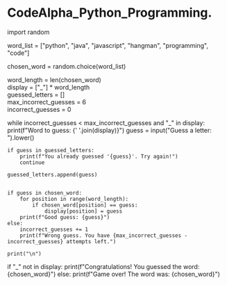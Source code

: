 # CodeAlpha_Python_Programming.
import random

word_list = ["python", "java", "javascript", "hangman", "programming", "code"]

chosen_word = random.choice(word_list)

word_length = len(chosen_word)  
display = ["_"] * word_length  
guessed_letters = []  
max_incorrect_guesses = 6  
incorrect_guesses = 0  

while incorrect_guesses < max_incorrect_guesses and "_" in display:
    print(f"Word to guess: {' '.join(display)}")
    guess = input("Guess a letter: ").lower()  

    
    if guess in guessed_letters:
        print(f"You already guessed '{guess}'. Try again!")
        continue
    
    guessed_letters.append(guess)  
    
    
    if guess in chosen_word:
        for position in range(word_length):
            if chosen_word[position] == guess:
                display[position] = guess
        print(f"Good guess: {guess}")
    else:
        incorrect_guesses += 1
        print(f"Wrong guess. You have {max_incorrect_guesses - incorrect_guesses} attempts left.")
    
    print("\n")  

if "_" not in display:
    print(f"Congratulations! You guessed the word: {chosen_word}")
else:
    print(f"Game over! The word was: {chosen_word}")
